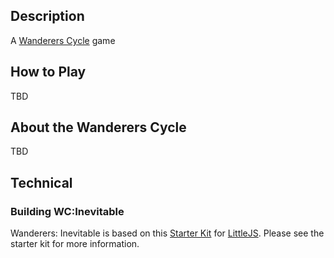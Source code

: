 ## Description

A [Wanderers Cycle](https://www.wanderersgame.com/) game

## How to Play

TBD

## About the Wanderers Cycle

TBD

## Technical

### Building WC:Inevitable

Wanderers: Inevitable is based on this [Starter Kit](https://github.com/psema4/littlejs-starter-kit) for [LittleJS](https://github.com/KilledByAPixel/LittleJS).  Please see the starter kit for more information.

